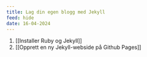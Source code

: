 ```yaml
---
title: Lag din egen blogg med Jekyll
feed: hide
date: 16-04-2024
---
```

1. [[Installer Ruby og Jekyll]]
2. [[Opprett en ny Jekyll-webside på Github Pages]]





